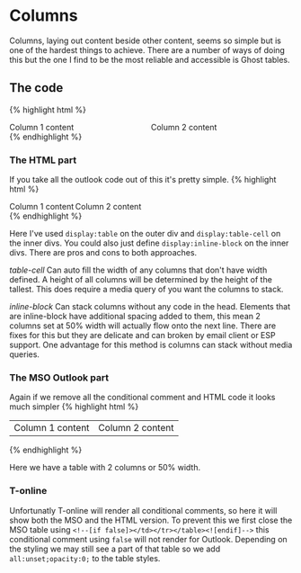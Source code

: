 # Columns

Columns, laying out content beside other content, seems so simple but is one of the hardest things to achieve.  There are a number of ways of doing this but the one I find to be the most reliable and accessible is Ghost tables.

## The code
{% highlight html %}
<!--[if true]>
<table role="presentation" width="100%" style="all:unset;opacity:0;">
  <tr>
<![endif]-->
<!--[if false]></td></tr></table><![endif]-->
<div style="display:table;width:100%;">
  <!--[if true]>
    <td width="50%">
  <![endif]-->
  <!--[if !true]><!-->
    <div style="display:table-cell;width:50%">
  <!--<![endif]-->
      Column 1 content
  <!--[if true]>
    </td>
  <![endif]-->
  <!--[if !true]><!-->
    </div>
  <!--<![endif]-->
  <!--[if true]>
    <td width="50%">
  <![endif]-->
  <!--[if !true]><!-->
    <div style="display:table-cell;width:50%">
  <!--<![endif]-->
      Column 2 content
  <!--[if true]>
    </td>
  <![endif]-->
  <!--[if !true]><!-->
    </div>
  <!--<![endif]-->
</div>
<!--[if true]>
  </tr>
</table>
<![endif]-->
{% endhighlight %}

### The HTML part
If you take all the outlook code out of this it's pretty simple.
{% highlight html %}
<div style="display:table">
  <div style="display:table-cell;width:50%">
    Column 1 content
  </div>
  <div style="display:table-cell;width:50%">
    Column 2 content
  </div>
</div>
{% endhighlight %}

Here I've used `display:table` on the outer div and `display:table-cell` on the inner divs. You could also just define `display:inline-block` on the inner divs.  There are pros and cons to both approaches.

*table-cell* Can auto fill the width of any columns that don't have width defined.  A height of all columns will be determined by the height of the tallest. This does require a media query of you want the columns to stack.

*inline-block*  Can stack columns without any code in the head.  Elements that are inline-block have additional spacing added to them, this mean 2 columns set at 50% width will actually flow onto the next line.  There are fixes for this but they are delicate and can broken by email client or ESP support.  One advantage for this method is columns can stack without media queries.

### The MSO Outlook part
Again if we remove all the conditional comment and HTML code it looks much simpler
{% highlight html %}
<table role="presentation" width="100%">
  <tr>
    <td width="50%">
      Column 1 content
    </td>
    <td width="50%">
      Column 2 content
    </td>
  </tr>
</table>
{% endhighlight %}

Here we have a table with 2 columns or 50% width.

### T-online
Unfortunatly T-online will render all conditional comments, so here it will show both the MSO and the HTML version.  To prevent this we first close the MSO table using `<!--[if false]></td></tr></table><![endif]-->` this conditional comment using `false` will not render for Outlook.  Depending on the styling we may still see a part of that table so we add `all:unset;opacity:0;` to the table styles.

<div style="display:none">
<template>
```
## Other methods
As I said in the intro, there are other ways of achieving this which may better suit your situation.

### The "th method"

### Float tables

### Float image
```
</template>
</div>
